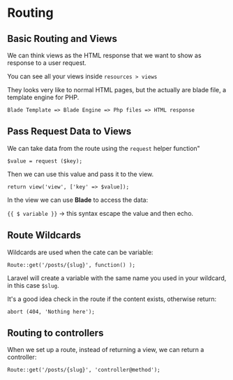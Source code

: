 # Routing

## Basic Routing and Views

We can think views as the HTML response that we want to show as response to a user request.

You can see all your views inside `resources > views`

They looks very like to normal HTML pages, but the actually are blade file, a template engine for PHP.

```Blade Template => Blade Engine => Php files => HTML response```

## Pass Request Data to Views 

We can take data from the route using the `request` helper function"

```$value = request ($key);```

Then we can use this value and pass it to the view.

```return view('view', ['key' => $value]);```

In the view we can use __Blade__ to access the data:

`{{ $ variable }}` -> this syntax escape the value and then echo.

## Route Wildcards

Wildcards are used when the cate can be variable:

```Route::get('/posts/{slug}', function() );```

Laravel will create a variable with the same name you used in your wildcard, in this case `$slug`.

It's a good idea check in the route if the content exists, otherwise return:

```abort (404, 'Nothing here');```

## Routing to controllers

When we set up a route, instead of returning a view, we can return a controller:

```Route::get('/posts/{slug}', 'controller@method');```
